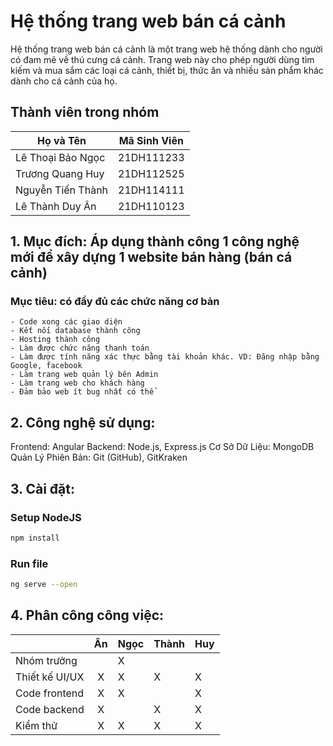 # Hệ thống trang web bán cá cảnh
Hệ thống trang web bán cá cảnh là một trang web hệ thống dành cho người có đam mê về thú cưng cá cảnh. Trang web này cho phép người dùng tìm kiếm và mua sắm các loại cá cảnh, thiết bị, thức ăn và nhiều sản phẩm khác dành cho cá cảnh của họ. 

## Thành viên trong nhóm
| Họ và Tên          | Mã Sinh Viên |
|--------------------|--------------|
| Lê Thoại Bảo Ngọc | 21DH111233   |
| Trương Quang Huy   | 21DH112525   |
| Nguyễn Tiến Thành | 21DH114111   |
| Lê Thành Duy Ân   | 21DH110123   |

## 1. Mục đích: Áp dụng thành công 1 công nghệ mới để xây dựng 1 website bán hàng (bán cá cảnh)

### Mục tiêu: có đầy đủ các chức năng cơ bản

    - Code xong các giao diện
    - Kết nối database thành công
    - Hosting thành công
    - Làm được chức năng thanh toán
    - Làm được tính năng xác thực bằng tài khoản khác. VD: Đăng nhập bằng Google, facebook
    - Làm trang web quản lý bên Admin
    - Làm trang web cho khách hàng
    - Đảm bảo web ít bug nhất có thể

## 2. Công nghệ sử dụng:

Frontend: Angular
Backend: Node.js, Express.js
Cơ Sở Dữ Liệu: MongoDB
Quản Lý Phiên Bản: Git (GitHub), GitKraken

## 3. Cài đặt:
### Setup NodeJS
```bash
npm install
```
### Run file
```bash
ng serve --open
```
## 4. Phân công công việc:

|   | Ân | Ngọc | Thành | Huy |
| :-------- |:----------:| -------- | ------- |-------- |
|Nhóm trưởng| |X|||
|Thiết kế UI/UX|X|X|X|X|
|Code frontend|X |X||X|
|Code backend|X||X|X|
|Kiểm thử|X|X|X|X|


